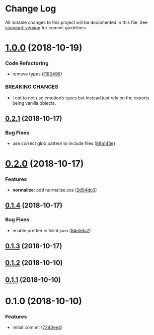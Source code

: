 # Change Log

All notable changes to this project will be documented in this file. See [standard-version](https://github.com/conventional-changelog/standard-version) for commit guidelines.

<a name="1.0.0"></a>
# [1.0.0](https://gitlab.com/iiroj/react-style-reset/compare/v0.2.1...v1.0.0) (2018-10-19)


### Code Refactoring

* remove types ([f190499](https://gitlab.com/iiroj/react-style-reset/commit/f190499))


### BREAKING CHANGES

* I opt to not use emotion’s types but instead just rely on the exports being vanilla objects.



<a name="0.2.1"></a>
## [0.2.1](https://gitlab.com/iiroj/react-style-reset/compare/v0.2.0...v0.2.1) (2018-10-17)


### Bug Fixes

* use correct glob pattern to include files ([88a143e](https://gitlab.com/iiroj/react-style-reset/commit/88a143e))



<a name="0.2.0"></a>
# [0.2.0](https://gitlab.com/iiroj/react-style-reset/compare/v0.1.4...v0.2.0) (2018-10-17)


### Features

* **normalize:** add normalize.css ([2d04dc0](https://gitlab.com/iiroj/react-style-reset/commit/2d04dc0))



<a name="0.1.4"></a>
## [0.1.4](https://gitlab.com/iiroj/react-style-reset/compare/v0.1.3...v0.1.4) (2018-10-17)


### Bug Fixes

* enable prettier in tslint.json ([84e59a2](https://gitlab.com/iiroj/react-style-reset/commit/84e59a2))



<a name="0.1.3"></a>
## [0.1.3](https://gitlab.com/iiroj/react-style-reset/compare/v0.1.2...v0.1.3) (2018-10-17)



<a name="0.1.2"></a>
## [0.1.2](https://gitlab.com/iiroj/react-style-reset/compare/v0.1.1...v0.1.2) (2018-10-10)



<a name="0.1.1"></a>
## [0.1.1](https://gitlab.com/iiroj/react-style-reset/compare/v0.1.0...v0.1.1) (2018-10-10)



<a name="0.1.0"></a>
# 0.1.0 (2018-10-10)


### Features

* Initial commit ([7243ee4](https://gitlab.com/iiroj/react-style-reset/commit/7243ee4))
